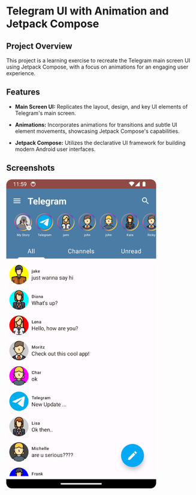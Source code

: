 # Telegram UI with Animation and Jetpack Compose

## Project Overview

This project is a learning exercise to recreate the Telegram main screen UI using Jetpack Compose, with a focus on animations for an engaging user experience.

## Features

- **Main Screen UI:** Replicates the layout, design, and key UI elements of Telegram's main screen.

- **Animations:** Incorporates animations for transitions and subtle UI element movements, showcasing Jetpack Compose's capabilities.

- **Jetpack Compose:** Utilizes the declarative UI framework for building modern Android user interfaces.

## Screenshots
 <img src="screenshot/Screenshot_Home.png" width="400" alt="Home Screen" />
